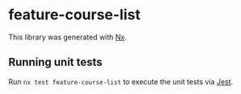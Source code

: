 # feature-course-list

This library was generated with [Nx](https://nx.dev).

## Running unit tests

Run `nx test feature-course-list` to execute the unit tests via [Jest](https://jestjs.io).
